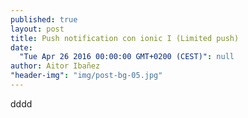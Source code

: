 ```yaml
---
published: true
layout: post
title: Push notification con ionic I (Limited push)
date: 
  "Tue Apr 26 2016 00:00:00 GMT+0200 (CEST)": null
author: Aitor Ibañez
"header-img": "img/post-bg-05.jpg"
---
```

dddd